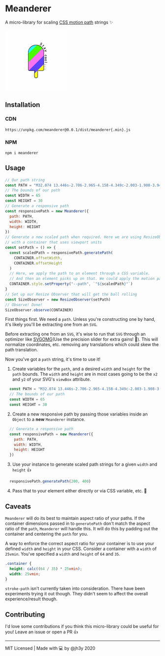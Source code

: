 # Meanderer

A micro-library for scaling [CSS motion path](https://developer.mozilla.org/en-US/docs/Web/CSS/CSS_Motion_Path) strings ✨

![popsicle with "stay cool..." lettering travelling around its path](./assets/stay-cool.gif)

## Installation
### CDN
```shell
https://unpkg.com/meanderer@0.0.1/dist/meanderer{.min}.js
```
### NPM
```
npm i meanderer
```

## Usage

```js
// Our path string
const PATH = "M32.074 13.446s-2.706-2.965-4.158-4.349c-2.003-1.908-3.941-3.942-6.268-5.437C19.33..."
// The bounds of our path
const WIDTH = 65
const HEIGHT = 30
// Generate a responsive path
const responsivePath = new Meanderer({
  path: PATH,
  width: WIDTH,
  height: HEIGHT
})
// Generate a new scaled path when required. Here we are using ResizeObserver
// with a container that uses viewport units
const setPath = () => {
  const scaledPath = responsivePath.generatePath(
    CONTAINER.offsetWidth,
    CONTAINER.offsetHeight
  )
  // Here, we apply the path to an element through a CSS variable.
  // And then an element picks up on that. We could apply the motion path straight to the element though.
  CONTAINER.style.setProperty("--path", `"${scaledPath}"`)
}
// Set up our Resize Observer that will get the ball rolling
const SizeObserver = new ResizeObserver(setPath)
// Observe! Done!
SizeObserver.observe(CONTAINER)
```

First things first. We need a `path`.
Unless you're constructing one by hand, it's likely you'll be extracting one from an `SVG`.

Before extracting one from an `SVG`, it's wise to run that `SVG` through an optimizer like [SVGOMG](https://jakearchibald.github.io/svgomg/)(Use the precision slider for extra gains! 💪). This will normalize coordinates, etc. removing any translations which could skew the path translation.

Now you've got a `path` string, it's time to use it!
1. Create variables for the `path`, and a desired `width` and `height` for the `path` bounds. The `width` and `height` are in most cases going to be the `x2` and `y2` of your SVG's `viewBox` attribute.
  ```js
    const PATH = "M32.074 13.446s-2.706-2.965-4.158-4.349c-2.003-1.908-3.941-3.942-6.268-5.437C19.33..."
    // The bounds of our path
    const WIDTH = 65
    const HEIGHT = 30
  ```
2. Create a new responsive path by passing those variables inside an `Object` to a __new__ `Meanderer` instance.
  ```js
    // Generate a responsive path
    const responsivePath = new Meanderer({
      path: PATH,
      width: WIDTH,
      height: HEIGHT
    })
  ```
3. Use your instance to generate scaled path strings for a given `width` and `height` 👍
  ```js
    responsivePath.generatePath(200, 400)
  ```
4. Pass that to your element either directly or via CSS variable, etc. 🎉


## Caveats
`Meanderer` will do its best to maintain aspect ratio of your paths. If the container dimensions passed in to `generatePath` don't match the aspect ratio of the `path`, `Meanderer` will handle this. It will do this by padding out the container and centering the `path` for you.

A way to enforce the correct aspect ratio for your container is to use your defined `width` and `height` in your CSS. Consider a container with a `width` of `25vmin`. You've specified a `width` and `height` of `64` and `35`.
```css
.container {
  height: calc((64 / 35) * 25vmin);
  width: 25vmin;
}
```

`stroke-path` isn't currently taken into consideration. There have been experiments trying it out though. They didn't seem to affect the overall experience/result though.

## Contributing
I'd love some contributions if you think this micro-library could be useful for you! Leave an issue or open a PR 👍

--------

MIT Licensed | Made with 💻 by @jh3y 2020